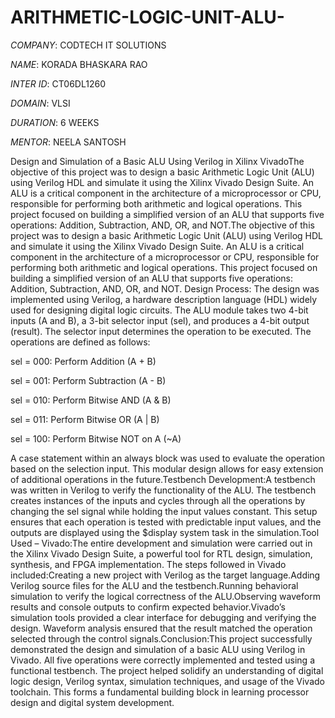 # ARITHMETIC-LOGIC-UNIT-ALU-

*COMPANY*: CODTECH IT SOLUTIONS

*NAME*: KORADA BHASKARA RAO

*INTER ID*: CT06DL1260

*DOMAIN*: VLSI

*DURATION*: 6 WEEKS

*MENTOR*: NEELA SANTOSH

Design and Simulation of a Basic ALU Using Verilog in Xilinx VivadoThe objective of this project was to design a basic Arithmetic Logic Unit (ALU) using Verilog HDL and simulate it using the Xilinx Vivado Design Suite. An ALU is a critical component in the architecture of a microprocessor or CPU, responsible for performing both arithmetic and logical operations. This project focused on building a simplified version of an ALU that supports five operations: Addition, Subtraction, AND, OR, and NOT.The objective of this project was to design a basic Arithmetic Logic Unit (ALU) using Verilog HDL and simulate it using the Xilinx Vivado Design Suite. An ALU is a critical component in the architecture of a microprocessor or CPU, responsible for performing both arithmetic and logical operations. This project focused on building a simplified version of an ALU that supports five operations: Addition, Subtraction, AND, OR, and NOT.
Design Process:
The design was implemented using Verilog, a hardware description language (HDL) widely used for designing digital logic circuits. The ALU module takes two 4-bit inputs (A and B), a 3-bit selector input (sel), and produces a 4-bit output (result). The selector input determines the operation to be executed. The operations are defined as follows:

sel = 000: Perform Addition (A + B)

sel = 001: Perform Subtraction (A - B)

sel = 010: Perform Bitwise AND (A & B)

sel = 011: Perform Bitwise OR (A | B)

sel = 100: Perform Bitwise NOT on A (~A)

A case statement within an always block was used to evaluate the operation based on the selection input. This modular design allows for easy extension of additional operations in the future.Testbench Development:A testbench was written in Verilog to verify the functionality of the ALU. The testbench creates instances of the inputs and cycles through all the operations by changing the sel signal while holding the input values constant. This setup ensures that each operation is tested with predictable input values, and the outputs are displayed using the $display system task in the simulation.Tool Used – Vivado:The entire development and simulation were carried out in the Xilinx Vivado Design Suite, a powerful tool for RTL design, simulation, synthesis, and FPGA implementation. The steps followed in Vivado included:Creating a new project with Verilog as the target language.Adding Verilog source files for the ALU and the testbench.Running behavioral simulation to verify the logical correctness of the ALU.Observing waveform results and console outputs to confirm expected behavior.Vivado’s simulation tools provided a clear interface for debugging and verifying the design. Waveform analysis ensured that the result matched the operation selected through the control signals.Conclusion:This project successfully demonstrated the design and simulation of a basic ALU using Verilog in Vivado. All five operations were correctly implemented and tested using a functional testbench. The project helped solidify an understanding of digital logic design, Verilog syntax, simulation techniques, and usage of the Vivado toolchain. This forms a fundamental building block in learning processor design and digital system development.
